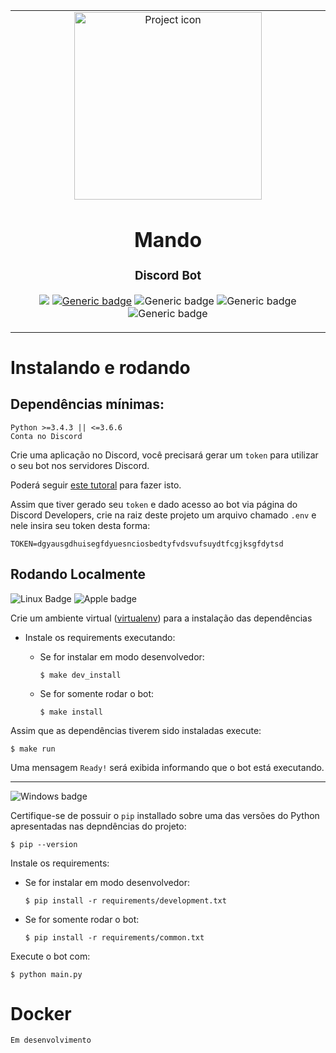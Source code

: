 <table align="center"><tr><td align="center" width="9999">

<img src="https://cnet1.cbsistatic.com/img/7M_ubOowKkJI8kGjiSPg32XDVOY=/1092x0/2019/11/11/c976fe6d-ed33-469a-8e64-b79794fcae45/mandalorian-disney-02.jpg" align="center" width="300" alt="Project icon">

# Mando

### Discord Bot

![](https://badgen.net/badge/icon/discord?icon=discord&label)
[![Generic badge](https://img.shields.io/badge/docs-github_wiki-blue.svg)](https://github.com/brunolcarli/Mando/wiki)
![Generic badge](https://img.shields.io/badge/version-0.0.0-green.svg)
![Generic badge](https://img.shields.io/badge/docs_lang-PT_BR-darkgreen.svg)
![Generic badge](https://img.shields.io/badge/code_lang-English-darkgreen.svg)


</td></tr></table>

# Instalando e rodando

## Dependências mínimas:

```
Python >=3.4.3 || <=3.6.6
Conta no Discord
```

Crie uma aplicação no Discord, você precisará gerar um `token` para utilizar o seu bot nos servidores Discord.

Poderá seguir [este tutoral](https://medium.com/@moomooptas/how-to-make-a-simple-discord-bot-in-python-40ed991468b4) para fazer isto.

Assim que tiver gerado seu `token` e dado acesso ao bot via página do Discord Developers, crie na raiz deste projeto um arquivo chamado `.env` e nele insira seu token desta forma:


```
TOKEN=dgyausgdhuisegfdyuesnciosbedtyfvdsvufsuydtfcgjksgfdytsd
```


## Rodando Localmente

![Linux Badge](https://img.shields.io/badge/OS-Linux-black.svg)
![Apple badge](https://badgen.net/badge/OS/OSX/:color?icon=apple)

Crie um ambiente virtual ([virtualenv](https://docs.python-guide.org/dev/virtualenvs/)) para a instalação das dependências


- Instale os requirements executando:

    + Se for instalar em modo desenvolvedor:
        ```
        $ make dev_install
        ```

    + Se for somente rodar o bot:
        ```
        $ make install
        ```

Assim que as dependências tiverem sido instaladas execute:

```
$ make run
```

Uma mensagem `Ready!` será exibida informando que o bot está executando.

<hr />

![Windows badge](https://badgen.net/badge/OS/Windows/:color?icon=windows)

Certifique-se de possuir o `pip` installado sobre uma das versões do Python apresentadas nas depndências do projeto:

```
$ pip --version
```

Instale os requirements:

- Se for instalar em modo desenvolvedor:

    ```
    $ pip install -r requirements/development.txt
    ```

- Se for somente rodar o bot:
    ```
    $ pip install -r requirements/common.txt
    ```

Execute o bot com:

```
$ python main.py
```

# Docker

`Em desenvolvimento`
